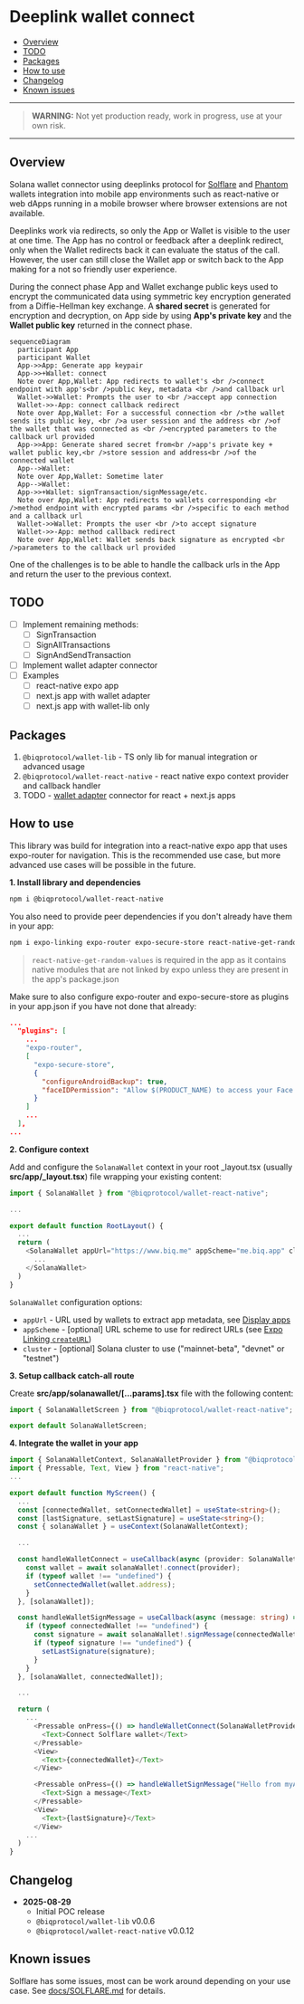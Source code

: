 # Deeplink wallet connect

- [Overview](#overview)
- [TODO](#todo)
- [Packages](#packages)
- [How to use](#how-to-use)
- [Changelog](#changelog)
- [Known issues](#known-issues)
---

> **WARNING:** Not yet production ready, work in progress, use at your own risk.
---

## Overview
Solana wallet connector using deeplinks protocol for [Solflare](https://docs.solflare.com/solflare/technical/deeplinks) and [Phantom](https://docs.phantom.com/phantom-deeplinks/deeplinks-ios-and-android) wallets integration into mobile app environments such as react-native or web dApps running in a mobile browser where browser extensions are not available.

Deeplinks work via redirects, so only the App or Wallet is visible to the user at one time. The App has no control or feedback after a deeplink redirect, only when the Wallet redirects back it can evaluate the status of the call. However, the user can still close the Wallet app or switch back to the App making for a not so friendly user experience.

During the connect phase App and Wallet exchange public keys used to encrypt the communicated data using symmetric key encryption generated from a Diffie-Hellman key exchange. A **shared secret** is generated for encryption and decryption, on App side by using **App's private key** and the **Wallet public key** returned in the connect phase.

```mermaid
sequenceDiagram
  participant App
  participant Wallet
  App->>App: Generate app keypair
  App->>+Wallet: connect
  Note over App,Wallet: App redirects to wallet's <br />connect endpoint with app's<br />public key, metadata <br />and callback url
  Wallet->>Wallet: Prompts the user to <br />accept app connection
  Wallet->>-App: connect callback redirect
  Note over App,Wallet: For a successful connection <br />the wallet sends its public key, <br />a user session and the address <br />of the wallet that was connected as <br />encrypted parameters to the callback url provided
  App->>App: Generate shared secret from<br />app's private key + wallet public key,<br />store session and address<br />of the connected wallet
  App-->Wallet: 
  Note over App,Wallet: Sometime later
  App-->Wallet: 
  App->>+Wallet: signTransaction/signMessage/etc.
  Note over App,Wallet: App redirects to wallets corresponding <br />method endpoint with encrypted params <br />specific to each method and a callback url
  Wallet->>Wallet: Prompts the user <br />to accept signature
  Wallet->>-App: method callback redirect
  Note over App,Wallet: Wallet sends back signature as encrypted <br />parameters to the callback url provided
```

One of the challenges is to be able to handle the callback urls in the App and return the user to the previous context.

## TODO

- [ ] Implement remaining methods:
  - [ ] SignTransaction
  - [ ] SignAllTransactions
  - [ ] SignAndSendTransaction
- [ ] Implement wallet adapter connector
- [ ] Examples
  - [ ] react-native expo app
  - [ ] next.js app with wallet adapter
  - [ ] next.js app with wallet-lib only

## Packages
1. `@biqprotocol/wallet-lib` - TS only lib for manual integration or advanced usage
2. `@biqprotocol/wallet-react-native` - react native expo context provider and callback handler
3. TODO - [wallet adapter](https://github.com/anza-xyz/wallet-adapter) connector for react + next.js apps

## How to use

This library was build for integration into a react-native expo app that uses expo-router for navigation. This is the recommended use case, but more advanced use cases will be possible in the future.

**1. Install library and dependencies**
```sh
npm i @biqprotocol/wallet-react-native
```

You also need to provide peer dependencies if you don't already have them in your app:
```sh
npm i expo-linking expo-router expo-secure-store react-native-get-random-values
```

> `react-native-get-random-values` is required in the app as it contains native modules that are not linked by expo unless they are present in the app's package.json 

Make sure to also configure expo-router and expo-secure-store as plugins in your app.json if you have not done that already:

```json
...
  "plugins": [
    ...
    "expo-router",
    [
      "expo-secure-store",
      {
        "configureAndroidBackup": true,
        "faceIDPermission": "Allow $(PRODUCT_NAME) to access your Face ID biometric data."
      }
    ]
    ...
  ],
...
```

**2. Configure context**

Add and configure the `SolanaWallet` context in your root _layout.tsx (usually **src/app/_layout.tsx**) file wrapping your existing content:
```ts
import { SolanaWallet } from "@biqprotocol/wallet-react-native";

...

export default function RootLayout() {
  ...
  return (
    <SolanaWallet appUrl="https://www.biq.me" appScheme="me.biq.app" cluster="mainnet-beta">
      ...
    </SolanaWallet>
  )
}
```

`SolanaWallet` configuration options:
- `appUrl` - URL used by wallets to extract app metadata, see [Display apps](https://docs.phantom.com/best-practices/displaying-your-app)
- `appScheme` - [optional] URL scheme to use for redirect URLs (see [Expo Linking `createURL`](https://docs.expo.dev/versions/latest/sdk/linking/#linkingcreateurlpath-namedparameters))
- `cluster` - [optional] Solana cluster to use ("mainnet-beta", "devnet" or "testnet")

**3. Setup callback catch-all route**

Create **src/app/solanawallet/[...params].tsx** file with the following content:
```ts
import { SolanaWalletScreen } from "@biqprotocol/wallet-react-native";

export default SolanaWalletScreen;
```

**4. Integrate the wallet in your app**

```ts
import { SolanaWalletContext, SolanaWalletProvider } from "@biqprotocol/wallet-react-native";
import { Pressable, Text, View } from "react-native";
...

export default function MyScreen() {
  ...
  const [connectedWallet, setConnectedWallet] = useState<string>();
  const [lastSignature, setLastSignature] = useState<string>();
  const { solanaWallet } = useContext(SolanaWalletContext);

  ...

  const handleWalletConnect = useCallback(async (provider: SolanaWalletProvider) => {
    const wallet = await solanaWallet!.connect(provider);
    if (typeof wallet !== "undefined") {
      setConnectedWallet(wallet.address);
    }
  }, [solanaWallet]);

  const handleWalletSignMessage = useCallback(async (message: string) => {
    if (typeof connectedWallet !== "undefined") {
      const signature = await solanaWallet!.signMessage(connectedWallet, message);
      if (typeof signature !== "undefined") {
        setLastSignature(signature);
      }
    }
  }, [solanaWallet, connectedWallet]);

  ...

  return (
    ...
      <Pressable onPress={() => handleWalletConnect(SolanaWalletProvider.SOLFLARE)}>
        <Text>Connect Solflare wallet</Text>
      </Pressable>
      <View>
        <Text>{connectedWallet}</Text>
      </View>

      <Pressable onPress={() => handleWalletSignMessage("Hello from myApp!")}>
        <Text>Sign a message</Text>
      </Pressable>
      <View>
        <Text>{lastSignature}</Text>
      </View>
    ...
  )
}
```

## Changelog

- **2025-08-29** 
  - Initial POC release
  - `@biqprotocol/wallet-lib` v0.0.6
  - `@biqprotocol/wallet-react-native` v0.0.12

## Known issues

Solflare has some issues, most can be work around depending on your use case. See [docs/SOLFLARE.md](./docs/SOLFLARE.md) for details.


